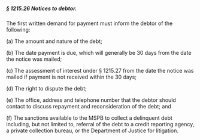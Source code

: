 ##### § 1215.26 Notices to debtor. #####

The first written demand for payment must inform the debtor of the following:

(a) The amount and nature of the debt;

(b) The date payment is due, which will generally be 30 days from the date the notice was mailed;

(c) The assessment of interest under § 1215.27 from the date the notice was mailed if payment is not received within the 30 days;

(d) The right to dispute the debt;

(e) The office, address and telephone number that the debtor should contact to discuss repayment and reconsideration of the debt; and

(f) The sanctions available to the MSPB to collect a delinquent debt including, but not limited to, referral of the debt to a credit reporting agency, a private collection bureau, or the Department of Justice for litigation.